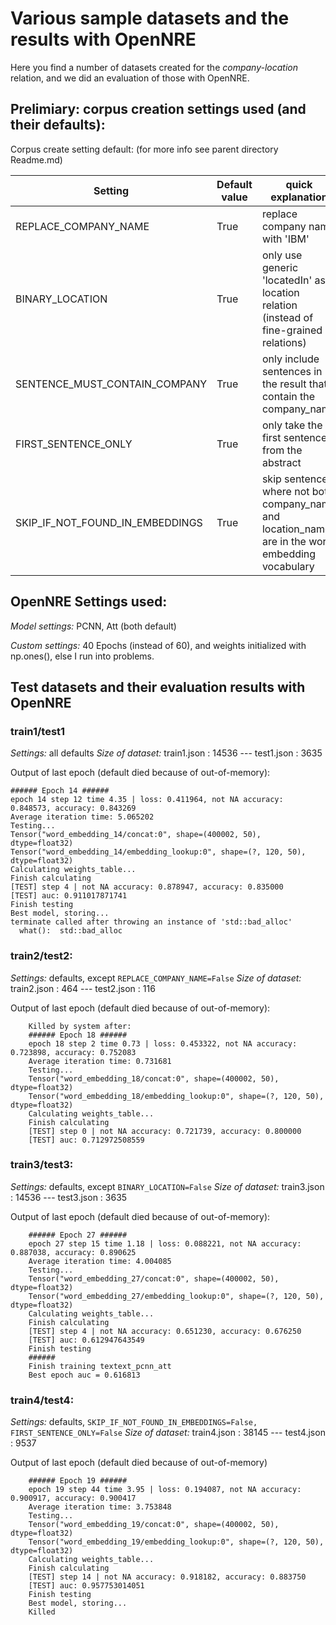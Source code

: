 
# Various sample datasets and the results with OpenNRE

Here you find a number of datasets created for the *company-location* relation,
and we did an evaluation of those with OpenNRE.


## Prelimiary: corpus creation settings used (and their defaults):

Corpus create setting default: (for more info see parent directory Readme.md)


Setting | Default value | quick explanation 
--------|---------------|-------------------
REPLACE_COMPANY_NAME            | True | replace company name with 'IBM' 
BINARY_LOCATION                 | True | only use generic 'locatedIn' as location relation (instead of fine-grained relations) 
SENTENCE_MUST_CONTAIN_COMPANY   | True | only include sentences in the result that contain the company_name 
FIRST_SENTENCE_ONLY             | True |  only take the first sentence from the abstract 
SKIP_IF_NOT_FOUND_IN_EMBEDDINGS | True | skip sentences where not both company_name and location_name are in the word embedding vocabulary 

## OpenNRE Settings used:

*Model settings:* PCNN, Att (both default)

*Custom settings:* 40 Epochs (instead of 60), and weights initialized with np.ones(), else I run into problems.
 
  
## Test datasets and their evaluation results with OpenNRE 

### train1/test1 



*Settings:* all defaults 
*Size of dataset:*  train1.json : 14536 ---  test1.json : 3635

Output of last epoch (default died because of out-of-memory):
```    
###### Epoch 14 ######
epoch 14 step 12 time 4.35 | loss: 0.411964, not NA accuracy: 0.848573, accuracy: 0.843269
Average iteration time: 5.065202
Testing...
Tensor("word_embedding_14/concat:0", shape=(400002, 50), dtype=float32)
Tensor("word_embedding_14/embedding_lookup:0", shape=(?, 120, 50), dtype=float32)
Calculating weights_table...
Finish calculating
[TEST] step 4 | not NA accuracy: 0.878947, accuracy: 0.835000
[TEST] auc: 0.911017871741
Finish testing
Best model, storing...
terminate called after throwing an instance of 'std::bad_alloc'
  what():  std::bad_alloc
```    

### train2/test2:



*Settings:* defaults, except `REPLACE_COMPANY_NAME=False`
*Size of dataset:*  train2.json : 464   ---  test2.json : 116

Output of last epoch (default died because of out-of-memory):
```    
    Killed by system after:
    ###### Epoch 18 ######
    epoch 18 step 2 time 0.73 | loss: 0.453322, not NA accuracy: 0.723898, accuracy: 0.752083
    Average iteration time: 0.731681
    Testing...
    Tensor("word_embedding_18/concat:0", shape=(400002, 50), dtype=float32)
    Tensor("word_embedding_18/embedding_lookup:0", shape=(?, 120, 50), dtype=float32)
    Calculating weights_table...
    Finish calculating
    [TEST] step 0 | not NA accuracy: 0.721739, accuracy: 0.800000
    [TEST] auc: 0.712972508559
```    


### train3/test3: 

*Settings:* defaults, except `BINARY_LOCATION=False`
*Size of dataset:*  train3.json : 14536 ---  test3.json : 3635



Output of last epoch (default died because of out-of-memory):
```    
    ###### Epoch 27 ######
    epoch 27 step 15 time 1.18 | loss: 0.088221, not NA accuracy: 0.887038, accuracy: 0.890625
    Average iteration time: 4.004085
    Testing...
    Tensor("word_embedding_27/concat:0", shape=(400002, 50), dtype=float32)
    Tensor("word_embedding_27/embedding_lookup:0", shape=(?, 120, 50), dtype=float32)
    Calculating weights_table...
    Finish calculating
    [TEST] step 4 | not NA accuracy: 0.651230, accuracy: 0.676250
    [TEST] auc: 0.612947643549
    Finish testing
    ######
    Finish training textext_pcnn_att
    Best epoch auc = 0.616813
```    

### train4/test4: 

*Settings:* defaults, `SKIP_IF_NOT_FOUND_IN_EMBEDDINGS=False, FIRST_SENTENCE_ONLY=False`
*Size of dataset:*  train4.json : 38145 ---  test4.json : 9537

Output of last epoch (default died because of out-of-memory)
```    
    ###### Epoch 19 ######
    epoch 19 step 44 time 3.95 | loss: 0.194087, not NA accuracy: 0.900917, accuracy: 0.900417
    Average iteration time: 3.753848
    Testing...
    Tensor("word_embedding_19/concat:0", shape=(400002, 50), dtype=float32)
    Tensor("word_embedding_19/embedding_lookup:0", shape=(?, 120, 50), dtype=float32)
    Calculating weights_table...
    Finish calculating
    [TEST] step 14 | not NA accuracy: 0.918182, accuracy: 0.883750
    [TEST] auc: 0.957753014051
    Finish testing
    Best model, storing...
    Killed
```    
